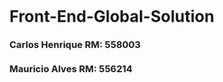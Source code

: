 # Front-End-Global-Solution

<h3>Carlos Henrique RM: 558003</h3>
<h3>Mauricio Alves RM: 556214</h3>
